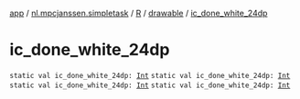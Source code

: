 [app](../../../index.md) / [nl.mpcjanssen.simpletask](../../index.md) / [R](../index.md) / [drawable](index.md) / [ic_done_white_24dp](.)

# ic_done_white_24dp

`static val ic_done_white_24dp: `[`Int`](https://kotlinlang.org/api/latest/jvm/stdlib/kotlin/-int/index.html)
`static val ic_done_white_24dp: `[`Int`](https://kotlinlang.org/api/latest/jvm/stdlib/kotlin/-int/index.html)
`static val ic_done_white_24dp: `[`Int`](https://kotlinlang.org/api/latest/jvm/stdlib/kotlin/-int/index.html)
`static val ic_done_white_24dp: `[`Int`](https://kotlinlang.org/api/latest/jvm/stdlib/kotlin/-int/index.html)